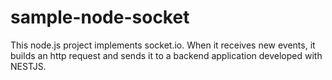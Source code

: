 # sample-node-socket
This node.js project implements socket.io. When it receives new events, it builds an http request and sends it to a backend application developed with NESTJS.
